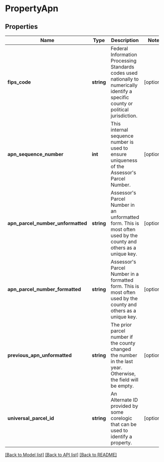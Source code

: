 # PropertyApn

## Properties
Name | Type | Description | Notes
------------ | ------------- | ------------- | -------------
**fips_code** | **string** | Federal Information Processing Standards codes used nationally to numerically identify a specific county or political jurisdiction. | [optional] 
**apn_sequence_number** | **int** | This internal sequence number is used to ensure uniqueness of the Assessor&#x27;s Parcel Number. | [optional] 
**apn_parcel_number_unformatted** | **string** | Assessor&#x27;s Parcel Number in an unformatted form. This is most often used by the county and others as a unique key. | [optional] 
**apn_parcel_number_formatted** | **string** | Assessor&#x27;s Parcel Number in a formatted form. This is most often used by the county and others as a unique key. | [optional] 
**previous_apn_unformatted** | **string** | The prior parcel number if the county changed the number in the last year. Otherwise, the field will be empty. | [optional] 
**universal_parcel_id** | **string** | An Alternate ID provided by some corelogic that can be used to identify a property. | [optional] 

[[Back to Model list]](../../README.md#documentation-for-models) [[Back to API list]](../../README.md#documentation-for-api-endpoints) [[Back to README]](../../README.md)

